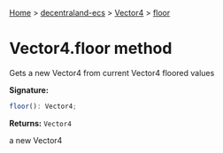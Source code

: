 [Home](./index) &gt; [decentraland-ecs](./decentraland-ecs.md) &gt; [Vector4](./decentraland-ecs.vector4.md) &gt; [floor](./decentraland-ecs.vector4.floor.md)

# Vector4.floor method

Gets a new Vector4 from current Vector4 floored values

**Signature:**
```javascript
floor(): Vector4;
```
**Returns:** `Vector4`

a new Vector4
